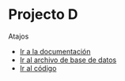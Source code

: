 # Projecto D

Atajos
* [Ir a la documentación](https://github.com/Tomvargas/project-D/tree/main/Documents)
* [Ir al archivo de base de datos](https://github.com/Tomvargas/project-D/tree/main/Database)
* [Ir al código](https://github.com/Tomvargas/project-D/tree/main/src)

